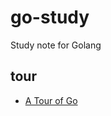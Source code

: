 go-study
========

Study note for Golang


tour
----

* [A Tour of Go](https://go-tour-jp.appspot.com)

